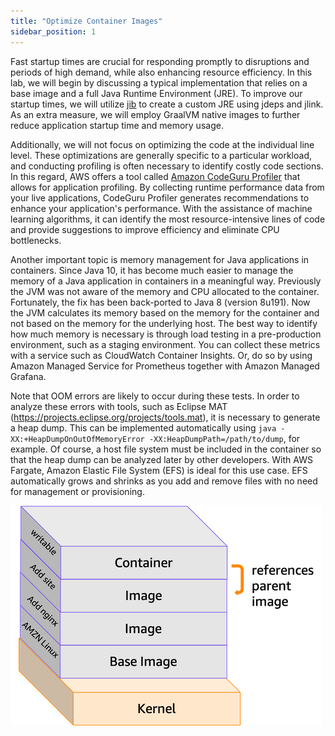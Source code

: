 ```yaml
---
title: "Optimize Container Images"
sidebar_position: 1
---
```


Fast startup times are crucial for responding promptly to disruptions and periods of high demand, while also enhancing resource efficiency. In this lab, we will begin by discussing a typical implementation that relies on a base image and a full Java Runtime Environment (JRE). To improve our startup times, we will utilize [jib](https://github.com/GoogleContainerTools/jib) to create a custom JRE using jdeps and jlink. As an extra measure, we will employ GraalVM native images to further reduce application startup time and memory usage.

Additionally, we will not focus on optimizing the code at the individual line level. These optimizations are generally specific to a particular workload, and conducting profiling is often necessary to identify costly code sections. In this regard, AWS offers a tool called [Amazon CodeGuru Profiler](https://docs.aws.amazon.com/codeguru/latest/profiler-ug/what-is-codeguru-profiler.html) that allows for application profiling. By collecting runtime performance data from your live applications, CodeGuru Profiler generates recommendations to enhance your application's performance. With the assistance of machine learning algorithms, it can identify the most resource-intensive lines of code and provide suggestions to improve efficiency and eliminate CPU bottlenecks.

Another important topic is memory management for Java applications in containers. Since Java 10, it has become much easier to manage the memory of a Java application in containers in a meaningful way. Previously the JVM was not aware of the memory and CPU allocated to the container. Fortunately, the fix has been back-ported to Java 8 (version 8u191). Now the JVM calculates its memory based on the memory for the container and not based on the memory for the underlying host. The best way to identify how much memory is necessary is through load testing in a pre-production environment, such as a staging environment. You can collect these metrics with a service such as CloudWatch Container Insights. Or, do so by using Amazon Managed Service for Prometheus together with Amazon Managed Grafana.

Note that OOM errors are likely to occur during these tests. In order to analyze these errors with tools, such as Eclipse MAT (https://projects.eclipse.org/projects/tools.mat), it is necessary to generate a heap dump. This can be implemented automatically using `java -XX:+HeapDumpOnOutOfMemoryError -XX:HeapDumpPath=/path/to/dump`, for example. Of course, a host file system must be included in the container so that the heap dump can be analyzed later by other developers. With AWS Fargate, Amazon Elastic File System (EFS) is ideal for this use case. EFS automatically grows and shrinks as you add and remove files with no need for management or provisioning.

![container-layers](./images/container-layers.png)
